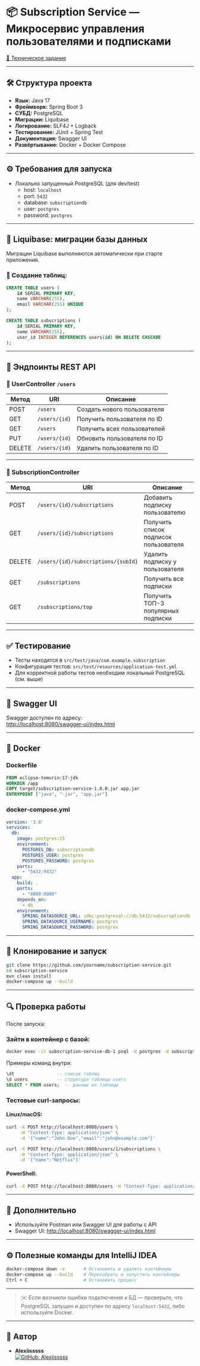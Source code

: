 # 📦 Subscription Service — Микросервис управления пользователями и подписками 

[📄 Техническое задание](TECHNICAL_TASK.md)

---

## 🛠 Структура проекта

- **Язык:** Java 17  
- **Фреймворк:** Spring Boot 3  
- **СУБД:** PostgreSQL  
- **Миграции:** Liquibase  
- **Логирование:** SLF4J + Logback  
- **Тестирование:** JUnit + Spring Test  
- **Документация:** Swagger UI  
- **Развёртывание:** Docker + Docker Compose  

---

## ⚙️ Требования для запуска

- Локально запущенный PostgreSQL (для dev/test)
  - host: `localhost`
  - port: `5432`
  - database: `subscriptiondb`
  - user: `postgres`
  - password: `postgres`

---

## 🔁 Liquibase: миграции базы данных

Миграции Liquibase выполняются автоматически при старте приложения.

### 🧱 Создание таблиц:

```sql
CREATE TABLE users (
    id SERIAL PRIMARY KEY,
    name VARCHAR(255),
    email VARCHAR(255) UNIQUE
);

CREATE TABLE subscriptions (
    id SERIAL PRIMARY KEY,
    name VARCHAR(255),
    user_id INTEGER REFERENCES users(id) ON DELETE CASCADE
);
```

---

## 🔗 Эндпоинты REST API

### 📁 UserController `/users`

| Метод | URI            | Описание                         |
|-------|----------------|----------------------------------|
| POST  | `/users`       | Создать нового пользователя      |
| GET   | `/users/{id}`  | Получить пользователя по ID      |
| GET   | `/users`       | Получить всех пользователей      |
| PUT   | `/users/{id}`  | Обновить пользователя по ID      |
| DELETE| `/users/{id}`  | Удалить пользователя по ID       |

---

### 📁 SubscriptionController

| Метод | URI                                      | Описание                                 |
|-------|------------------------------------------|------------------------------------------|
| POST  | `/users/{id}/subscriptions`              | Добавить подписку пользователю           |
| GET   | `/users/{id}/subscriptions`              | Получить список подписок пользователя    |
| DELETE| `/users/{id}/subscriptions/{subId}`      | Удалить подписку у пользователя          |
| GET   | `/subscriptions`                         | Получить все подписки                    |
| GET   | `/subscriptions/top`                     | Получить ТОП-3 популярных подписки       |

---

## ✅ Тестирование

- Тесты находятся в `src/test/java/com.example.subscription`
- Конфигурация тестов: `src/test/resources/application-test.yml`
- Для корректной работы тестов необходим локальный PostgreSQL (см. выше)

---

## 📖 Swagger UI

Swagger доступен по адресу:  
[http://localhost:8080/swagger-ui/index.html](http://localhost:8080/swagger-ui/index.html)

---

## 🐳 Docker

### Dockerfile

```dockerfile
FROM eclipse-temurin:17-jdk
WORKDIR /app
COPY target/subscription-service-1.0.0.jar app.jar
ENTRYPOINT ["java", "-jar", "app.jar"]
```

### docker-compose.yml

```yaml
version: '3.8'
services:
  db:
    image: postgres:15
    environment:
      POSTGRES_DB: subscriptiondb
      POSTGRES_USER: postgres
      POSTGRES_PASSWORD: postgres
    ports:
      - "5432:5432"
  app:
    build: .
    ports:
      - "8080:8080"
    depends_on:
      - db
    environment:
      SPRING_DATASOURCE_URL: jdbc:postgresql://db:5432/subscriptiondb
      SPRING_DATASOURCE_USERNAME: postgres
      SPRING_DATASOURCE_PASSWORD: postgres
```

---

## 🚀 Клонирование и запуск

```bash
git clone https://github.com/yourname/subscription-service.git
cd subscription-service
mvn clean install
docker-compose up --build
```

---

## 🔍 Проверка работы

После запуска:

### Зайти в контейнер с базой:

```bash
docker exec -it subscription-service-db-1 psql -U postgres -d subscriptiondb
```

Примеры команд внутри:

```sql
\dt                -- список таблиц  
\d users           -- структура таблицы users  
SELECT * FROM users;  -- данные из таблицы  
```

### Тестовые curl-запросы:

#### Linux/macOS:

```bash
curl -X POST http://localhost:8080/users \
     -H "Content-Type: application/json" \
     -d '{"name":"John Doe","email":"john@example.com"}'

curl -X POST http://localhost:8080/users/1/subscriptions \
     -H "Content-Type: application/json" \
     -d '{"name":"Netflix"}'
```

#### PowerShell:

```bash
curl -X POST http://localhost:8080/users -H "Content-Type: application/json" -d '{"name":"John Doe","email":"john@example.com"}'
```

---

## 🧪 Дополнительно

- Используйте Postman или Swagger UI для работы с API
- Swagger UI: [http://localhost:8080/swagger-ui/index.html](http://localhost:8080/swagger-ui/index.html)

---

## ⚙️ Полезные команды для IntelliJ IDEA

```bash
docker-compose down -v       # Остановить и удалить контейнеры
docker-compose up --build    # Пересобрать и запустить контейнеры
Ctrl + C                     # Остановить процесс
```

---

> ✉️ Если возникли ошибки подключения к БД — проверьте, что PostgreSQL запущен и доступен по адресу `localhost:5432`, либо используйте Docker.

---

## 👤 Автор

- **Alexiisssss**  
  [![GitHub: Alexiisssss](https://img.shields.io/badge/GitHub-Alexiisssss-181717?style=flat-square&logo=github)](https://github.com/Alexiisssss)
